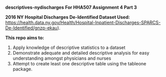 **descriptives-nydischarges**
**For HHA507 Assignment 4 Part 3**

**2016 NY Hospital Discharges De-Identified Dataset Used:** 
https://health.data.ny.gov/Health/Hospital-Inpatient-Discharges-SPARCS-De-Identified/gnzp-ekau). 


**This repo aims to:**
1. Apply knowledge of descriptive statistics to a dataset
2. Demonstrate adequate and detailed descriptive analysis for easy understanding amongst physicians and nurses
3. Attempt to create least one descriptive table using the tableone package.

